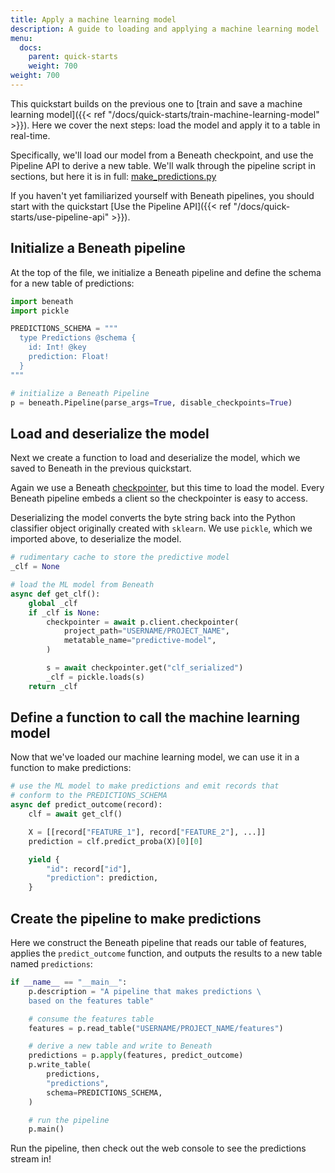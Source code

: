 ```yaml
---
title: Apply a machine learning model
description: A guide to loading and applying a machine learning model
menu:
  docs:
    parent: quick-starts
    weight: 700
weight: 700
---
```


This quickstart builds on the previous one to [train and save a machine learning model]({{< ref "/docs/quick-starts/train-machine-learning-model" >}}). Here we cover the next steps: load the model and apply it to a table in real-time.

Specifically, we'll load our model from a Beneath checkpoint, and use the Pipeline API to derive a new table. We'll walk through the pipeline script in sections, but here it is in full: [make_predictions.py](https://github.com/beneath-hq/beneath/blob/master/examples/quick-starts/make_predictions.py)

If you haven't yet familiarized yourself with Beneath pipelines, you should start with the quickstart [Use the Pipeline API]({{< ref "/docs/quick-starts/use-pipeline-api" >}}).

## Initialize a Beneath pipeline

At the top of the file, we initialize a Beneath pipeline and define the schema for a new table of predictions:

```python
import beneath
import pickle

PREDICTIONS_SCHEMA = """
  type Predictions @schema {
    id: Int! @key
    prediction: Float!
  }
"""

# initialize a Beneath Pipeline
p = beneath.Pipeline(parse_args=True, disable_checkpoints=True)
```

## Load and deserialize the model

Next we create a function to load and deserialize the model, which we saved to Beneath in the previous quickstart.

Again we use a Beneath [checkpointer](https://python.docs.beneath.dev/client.html#beneath.Client.checkpointer), but this time to load the model. Every Beneath pipeline embeds a client so the checkpointer is easy to access.

Deserializing the model converts the byte string back into the Python classifier object originally created with `sklearn`. We use `pickle`, which we imported above, to deserialize the model.

```python
# rudimentary cache to store the predictive model
_clf = None

# load the ML model from Beneath
async def get_clf():
    global _clf
    if _clf is None:
        checkpointer = await p.client.checkpointer(
            project_path="USERNAME/PROJECT_NAME",
            metatable_name="predictive-model",
        )

        s = await checkpointer.get("clf_serialized")
        _clf = pickle.loads(s)
    return _clf
```

## Define a function to call the machine learning model

Now that we've loaded our machine learning model, we can use it in a function to make predictions:

```python
# use the ML model to make predictions and emit records that
# conform to the PREDICTIONS_SCHEMA
async def predict_outcome(record):
    clf = await get_clf()

    X = [[record["FEATURE_1"], record["FEATURE_2"], ...]]
    prediction = clf.predict_proba(X)[0][0]

    yield {
        "id": record["id"],
        "prediction": prediction,
    }
```

## Create the pipeline to make predictions

Here we construct the Beneath pipeline that reads our table of features, applies the `predict_outcome` function, and outputs the results to a new table named `predictions`:

```python
if __name__ == "__main__":
    p.description = "A pipeline that makes predictions \
    based on the features table"

    # consume the features table
    features = p.read_table("USERNAME/PROJECT_NAME/features")

    # derive a new table and write to Beneath
    predictions = p.apply(features, predict_outcome)
    p.write_table(
        predictions,
        "predictions",
        schema=PREDICTIONS_SCHEMA,
    )

    # run the pipeline
    p.main()
```

Run the pipeline, then check out the web console to see the predictions stream in!
